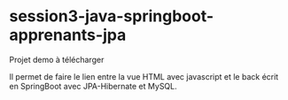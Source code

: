 # session3-java-springboot-apprenants-jpa

Projet demo à télécharger

Il permet de faire le lien entre la vue HTML avec javascript et le back écrit en SpringBoot avec JPA-Hibernate et MySQL.
